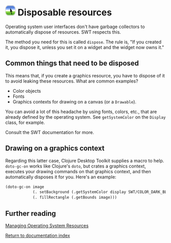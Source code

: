 # ![Logo](images/icon32x32.png) Disposable resources

Operating system user interfaces don't have garbage collectors to automatically dispose of resources.  SWT respects this.

The method you need for this is called `dispose`.  The rule is, "If you created it, you dispose it, unless you set it on a widget and the widget now owns it."

## Common things that need to be disposed

This means that, if you create a graphics resource, you have to dispose of it to avoid leaking these resources.  What are common examples?

* Color objects
* Fonts
* Graphics contexts for drawing on a canvas (or a `Drawable`).

You can avoid a lot of this headache by using fonts, colors, etc., that are already defined by the operating system.  See `getSystemColor` on the `Display` class, for example.

Consult the SWT documentation for more.

## Drawing on a graphics context

Regarding this latter case, Clojure Desktop Toolkit supplies a macro to help.  `doto-gc-on` works like Clojure's `doto`, but crates a graphics context, executes your drawing commands on that graphics context, and then automatically disposes it for you.  Here's an example:

```clojure
(doto-gc-on image
            (. setBackground (.getSystemColor display SWT/COLOR_DARK_BLUE))
            (. fillRectangle (.getBounds image)))
```

## Further reading

[Managing Operating System Resources](https://www.eclipse.org/articles/swt-design-2/swt-design-2.html)

[Return to documentation index](000-index.md)

